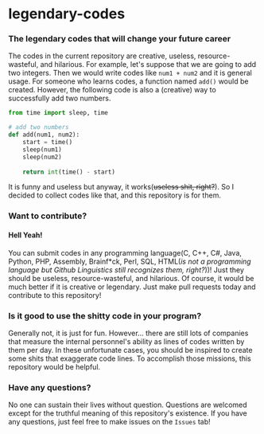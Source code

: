# legendary-codes
### The legendary codes that will change your future career

The codes in the current repository are creative, useless, resource-wasteful, and hilarious. For example, let's suppose that we are going to add two integers. Then we would write codes like `num1 + num2` and it is general usage. For someone who learns codes, a function named `add()` would be created. However, the following code is also a (creative) way to successfully add two numbers.
```python
from time import sleep, time

# add two numbers
def add(num1, num2):
	start = time()
	sleep(num1)
	sleep(num2)
	
	return int(time() - start)
```

It is funny and useless but anyway, it works(~~useless shit, right?~~). So I decided to collect codes like that, and this repository is for them.

### Want to contribute?
#### Hell Yeah!
You can submit codes in any programming language(C, C++, C#, Java, Python, PHP, Assembly, Brainf*ck, Perl, SQL, HTML(_is not a programming language but Github Linguistics still recognizes them, right?_))! Just they should be useless, resource-wasteful, and hilarious. Of course, it would be much better if it is creative or legendary. Just make pull requests today and contribute to this repository!

### Is it good to use the shitty code in your program?
Generally not, it is just for fun. However... there are still lots of companies that measure the internal personnel's ability as lines of codes written by them per day. In these unfortunate cases, you should be inspired to create some shits that exaggerate code lines. To accomplish those missions, this repository would be helpful.

### Have any questions?
No one can sustain their lives without question. Questions are welcomed except for the truthful meaning of this repository's existence. If you have any questions, just feel free to make issues on the `Issues` tab!
